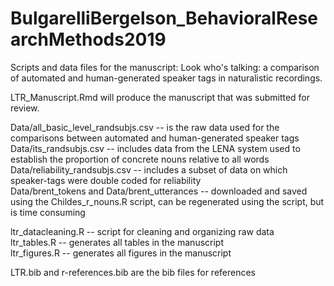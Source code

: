 # BulgarelliBergelson_BehavioralResearchMethods2019

Scripts and data files for the manuscript: Look who's talking: a comparison of automated and human-generated speaker tags in naturalistic recordings. 

LTR_Manuscript.Rmd will produce the manuscript that was submitted for review. 

Data/all_basic_level_randsubjs.csv -- is the raw data used for the comparisons between automated and human-generated speaker tags  
Data/its_randsubjs.csv -- includes data from the LENA system used to establish the proportion of concrete nouns relative to all words  
Data/reliability_randsubjs.csv -- includes a subset of data on which speaker-tags were double coded for reliability  
Data/brent_tokens and Data/brent_utterances -- downloaded and saved using the Childes_r_nouns.R script, can be regenerated using the script, but is time consuming  

ltr_datacleaning.R -- script for cleaning and organizing raw data  
ltr_tables.R -- generates all tables in the manuscript  
ltr_figures.R -- generates all figures in the manuscript   

LTR.bib and r-references.bib are the bib files for references
